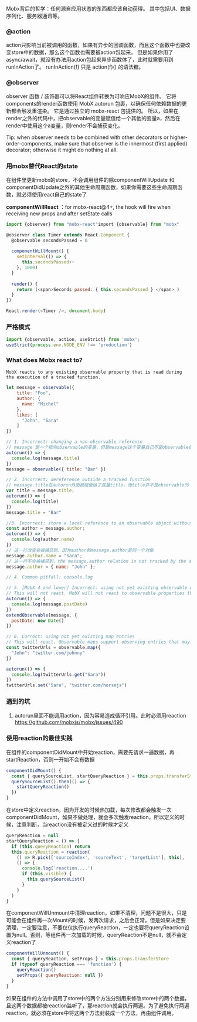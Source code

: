 Mobx背后的哲学：任何源自应用状态的东西都应该自动获得。
其中包括UI、数据序列化、服务器通讯等。


### @action
action只影响当前被调用的函数，如果有异步的回调函数，而且这个函数中也要改变store中的数据，那么这个函数也需要被action包起来。
但是如果你用了async/await，就没有办法用action包起来异步函数体了，此时就需要用到runInAction了。
runInAction(f) 只是 action(f)() 的语法糖。

### @observer
observer 函数 / 装饰器可以将React组件转换为可响应MobX的组件。 它将components的render函数使用 MobX.autorun 包裹，以确保任何依赖数据的更新都会触发重渲染。 它是通过独立的 mobx-react 包提供的。
所以，如果在render之外的代码中，把observable的变量赋值给一个其他的变量a，然后在render中使用这个a变量，则render不会捕获变化。

Tip: when observer needs to be combined with other decorators or higher-order-components, make sure that observer is the innermost (first applied) decorator; otherwise it might do nothing at all.

### 用mobx替代React的state
在组件里更新mobx的store，不会调用组件的除componentWillUpdate 和 componentDidUpdate之外的其他生命周期函数，如果你需要这些生命周期函数，就必须使用react自己的state了

**componentWillReact** ：for mobx-react@4+,  the hook will fire when receiving new props and after setState calls
```javascript
import {observer} from "mobx-react"import {observable} from "mobx"

@observer class Timer extends React.Component {
  @observable secondsPassed = 0
  
  componentWillMount() {
    setInterval(() => {
      this.secondsPassed++
    }, 1000)
  }
  
  render() {
    return (<span>Seconds passed: { this.secondsPassed } </span> )
  }
})

React.render(<Timer />, document.body)
```

### 严格模式
```javascript
import {observable, action, useStrict} from 'mobx';
useStrict(process.env.NODE_ENV !== 'production')
```

### What does Mobx react to?
`MobX reacts to any existing observable property that is read during the execution of a tracked function.`

```javascript
let message = observable({
    title: "Foo",
    author: {
      name: "Michel"
    },
    likes: [
      "John", "Sara"
    ]
})

// 1. Incorrect: changing a non-observable reference
// message 是一个指向observable的变量，但是message这个变量自己不是observable的，所以并不会打印
autorun(() => {
  console.log(message.title)
})
message = observable({ title: "Bar" })

// 2. Incorrect: dereference outside a tracked function
// message.title在autorun外面被赋值给了变量title，而title并不是observable的
var title = message.title;
autorun(() => {
  console.log(title)
})
message.title = "Bar"

//3. Incorrect: store a local reference to an observable object without tracking
const author = message.author;
autorun(() => {
  console.log(author.name)
})
// 这一行改变会被捕获到，因为author和message.author是同一个对象
message.author.name = "Sara";
// 这一行不会被捕获到，the message.author relation is not tracked by the autorun
message.author = { name: "John" };

// 4. Common pitfall: console.log

// 5. [MobX 4 and lower] Incorrect: using not yet existing observable object properties
// This will not react. MobX will not react to observable properties that did not exist when tracking // started. If the two statements are swapped, or if any other observable causes the autorun to re-run, // the autorun will start tracking the postDate as well.
autorun(() => {
  console.log(message.postDate)
})
extendObservable(message, {
  postDate: new Date()
})

// 6. Correct: using not yet existing map entries
// This will react. Observable maps support observing entries that may not exist. Note that this will // initially print undefined. You can check for the existence of an entry first by using twitterUrls.has("Sara"). So for dynamically keyed collections, always use observable maps.
const twitterUrls = observable.map({
  "John": "twitter.com/johnny"
})

autorun(() => {
  console.log(twitterUrls.get("Sara"))
})
twitterUrls.set("Sara", "twitter.com/horsejs")


```

### 遇到的坑
1. autorun里面不能调用action，因为容易造成循环引用。此时必须用reaction
  https://github.com/mobxjs/mobx/issues/490





### 使用reaction的最佳实践

在组件的componentDidMount中开始reaction，需要先请求一遍数据，再startReaction，否则一开始不会有数据
```javascript
componentDidMount() {
  const { querySourceList, startQueryReaction } = this.props.transferStore
  querySourceList().then(() => {
    startQueryReaction()
  })
}
```
在store中定义reaction，因为开发的时候热加载，每次修改都会触发一次componentDidMount，如果不做处理，就会多次触发reaction，所以定义的时候，注意判断，当reaction没有被定义过的时候才定义
```javascript
queryReaction = null
startQueryReaction = () => {
  if (this.queryReaction) return
  this.queryReaction = reaction(
    () => R.pick(['sourceIndex', 'sourceText', 'targetList'], this),
    () => {
      console.log('reaction....')
      if (this.visible) {
        this.querySourceList()
      }
    }
  )
}
```

在componentWillUnmount中清理reaction，如果不清理，问题不是很大，只是可能会在组件再一次Mount的时候，发两次请求，之后会正常。但是如果决定要清理，一定要注意，不要仅仅执行queryReaction，一定也要将queryReaction设置为null。否则，等组件再一次加载的时候，queryReaction不是null，就不会定义reaction了

```javascript
componentWillUnmount() {
  const { queryReaction, setProps } = this.props.transferStore
  if (typeof queryReaction === 'function') {
    queryReaction()
    setProps({ queryReaction: null })
  }
}
```

如果在组件的方法中调用了store中的两个方法分别用来修改store中的两个数据，且这两个数据都被reaction监听了，那reaction就会执行两遍。为了避免执行两遍reaction，就必须在store中将这两个方法封装成一个方法，再由组件调用。